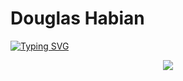 # Douglas Habian

<a href="https://git.io/typing-svg">
  <img src="https://readme-typing-svg.demolab.com?font=Fira+Code&pause=1000&color=F70000&center=true&width=435&lines=Linux+System+%26+Server+Administrator.;Youtube+Hacking+Content+Creator...;Aspiring+Master+of+the+Command+Line!" alt="Typing SVG" />
</a>


<p align="center">
  <a href="https://skillicons.dev">
    <img src="https://skillicons.dev/icons?i=debian,docker,github,linux,ubuntu,bash,androidstudio" />
  </a>
</p>
